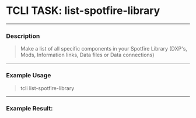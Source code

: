 # TCLI TASK: list-spotfire-library

---
### Description
> Make a list of all specific components in your Spotfire Library (DXP's, Mods, Information links, Data files or Data connections)

---
### Example Usage
> tcli list-spotfire-library



---
### Example Result:
